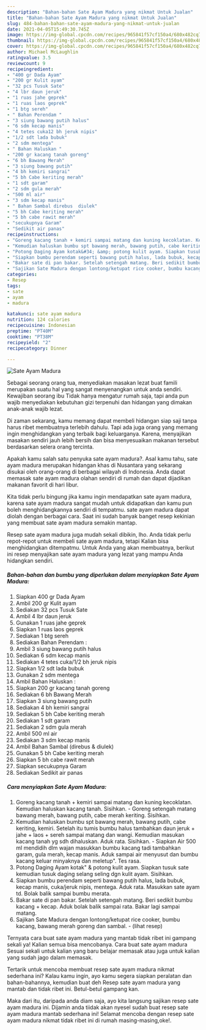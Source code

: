 ```yaml
---
description: "Bahan-bahan Sate Ayam Madura yang nikmat Untuk Jualan"
title: "Bahan-bahan Sate Ayam Madura yang nikmat Untuk Jualan"
slug: 484-bahan-bahan-sate-ayam-madura-yang-nikmat-untuk-jualan
date: 2021-04-05T15:49:30.745Z
image: https://img-global.cpcdn.com/recipes/965841f57cf150a4/680x482cq70/sate-ayam-madura-foto-resep-utama.jpg
thumbnail: https://img-global.cpcdn.com/recipes/965841f57cf150a4/680x482cq70/sate-ayam-madura-foto-resep-utama.jpg
cover: https://img-global.cpcdn.com/recipes/965841f57cf150a4/680x482cq70/sate-ayam-madura-foto-resep-utama.jpg
author: Michael McLaughlin
ratingvalue: 3.5
reviewcount: 9
recipeingredient:
- "400 gr Dada Ayam"
- "200 gr Kulit ayam"
- "32 pcs Tusuk Sate"
- "4 lbr daun jeruk"
- "1 ruas jahe geprek"
- "1 ruas laos geprek"
- "1 btg sereh"
- " Bahan Perendam "
- "3 siung bawang putih halus"
- "6 sdm kecap manis"
- "4 tetes cuka12 bh jeruk nipis"
- "1/2 sdt lada bubuk"
- "2 sdm mentega"
- " Bahan Haluskan "
- "200 gr kacang tanah goreng"
- "6 bh Bawang Merah"
- "3 siung bawang putih"
- "4 bh kemiri sangrai"
- "5 bh Cabe keriting merah"
- "1 sdt garam"
- "2 sdm gula merah"
- "500 ml air"
- "3 sdm kecap manis"
- " Bahan Sambal direbus  diulek"
- "5 bh Cabe keriting merah"
- "5 bh cabe rawit merah"
- "secukupnya Garam"
- "Sedikit air panas"
recipeinstructions:
- "Goreng kacang tanah + kemiri sampai matang dan kuning kecoklatan. Kemudian haluskan kacang tanah. Sisihkan.  Goreng setengah matang bawang merah, bawang putih, cabe merah keriting. Sisihkan."
- "Kemudian haluskan bumbu spt bawang merah, bawang putih, cabe keriting, kemiri. Setelah itu tumis bumbu halus tambahkan daun jeruk + jahe + laos + sereh sampai matang dan wangi. Kemudian masukan kacang tanah yg sdh dihaluskan. Aduk rata. Sisihkan.  Siapkan Air 500 ml mendidih dlm wajan masukkan bumbu kacang tadi tambahkan garam, gula merah, kecap manis. Aduk sampai air menyusut dan bumbu kacang keluar minyaknya dan meletup&#34;. Tes rasa."
- "Potong Daging Ayam kotak&#34; &amp; potong kulit ayam. Siapkan tusuk sate kemudian tusuk daging selang seling dgn kulit ayam. Sisihkan."
- "Siapkan bumbu perendam seperti bawang putih halus, lada bubuk, kecap manis, cuka/jeruk nipis, mentega. Aduk rata. Masukkan sate ayam td. Bolak balik sampai bumbu merata."
- "Bakar sate di pan bakar. Setelah setengah matang. Beri sedikit bumbu kacang + kecap. Aduk bolak balik sampai rata. Bakar lagi sampai matang."
- "Sajikan Sate Madura dengan lontong/ketupat rice cooker, bumbu kacang, bawang merah goreng dan sambal.           (lihat resep)"
categories:
- Resep
tags:
- sate
- ayam
- madura

katakunci: sate ayam madura 
nutrition: 124 calories
recipecuisine: Indonesian
preptime: "PT40M"
cooktime: "PT38M"
recipeyield: "2"
recipecategory: Dinner

---
```



![Sate Ayam Madura](https://img-global.cpcdn.com/recipes/965841f57cf150a4/680x482cq70/sate-ayam-madura-foto-resep-utama.jpg)

Sebagai seorang orang tua, menyediakan masakan lezat buat famili merupakan suatu hal yang sangat menyenangkan untuk anda sendiri. Kewajiban seorang ibu Tidak hanya mengatur rumah saja, tapi anda pun wajib menyediakan kebutuhan gizi terpenuhi dan hidangan yang dimakan anak-anak wajib lezat.

Di zaman  sekarang, kamu memang dapat membeli hidangan siap saji tanpa harus ribet membuatnya terlebih dahulu. Tapi ada juga orang yang memang ingin menghidangkan yang terbaik bagi keluarganya. Karena, menyajikan masakan sendiri jauh lebih bersih dan bisa menyesuaikan makanan tersebut berdasarkan selera orang tercinta. 



Apakah kamu salah satu penyuka sate ayam madura?. Asal kamu tahu, sate ayam madura merupakan hidangan khas di Nusantara yang sekarang disukai oleh orang-orang di berbagai wilayah di Indonesia. Anda dapat memasak sate ayam madura olahan sendiri di rumah dan dapat dijadikan makanan favorit di hari libur.

Kita tidak perlu bingung jika kamu ingin mendapatkan sate ayam madura, karena sate ayam madura sangat mudah untuk didapatkan dan kamu pun boleh menghidangkannya sendiri di tempatmu. sate ayam madura dapat diolah dengan berbagai cara. Saat ini sudah banyak banget resep kekinian yang membuat sate ayam madura semakin mantap.

Resep sate ayam madura juga mudah sekali dibikin, lho. Anda tidak perlu repot-repot untuk membeli sate ayam madura, tetapi Kalian bisa menghidangkan ditempatmu. Untuk Anda yang akan membuatnya, berikut ini resep menyajikan sate ayam madura yang lezat yang mampu Anda hidangkan sendiri.

<!--inarticleads1-->

##### Bahan-bahan dan bumbu yang diperlukan dalam menyiapkan Sate Ayam Madura:

1. Siapkan 400 gr Dada Ayam
1. Ambil 200 gr Kulit ayam
1. Sediakan 32 pcs Tusuk Sate
1. Ambil 4 lbr daun jeruk
1. Gunakan 1 ruas jahe geprek
1. Siapkan 1 ruas laos geprek
1. Sediakan 1 btg sereh
1. Sediakan  Bahan Perendam :
1. Ambil 3 siung bawang putih halus
1. Sediakan 6 sdm kecap manis
1. Sediakan 4 tetes cuka/1/2 bh jeruk nipis
1. Siapkan 1/2 sdt lada bubuk
1. Gunakan 2 sdm mentega
1. Ambil  Bahan Haluskan :
1. Siapkan 200 gr kacang tanah goreng
1. Sediakan 6 bh Bawang Merah
1. Siapkan 3 siung bawang putih
1. Sediakan 4 bh kemiri sangrai
1. Sediakan 5 bh Cabe keriting merah
1. Sediakan 1 sdt garam
1. Sediakan 2 sdm gula merah
1. Ambil 500 ml air
1. Sediakan 3 sdm kecap manis
1. Ambil  Bahan Sambal (direbus &amp; diulek)
1. Gunakan 5 bh Cabe keriting merah
1. Siapkan 5 bh cabe rawit merah
1. Siapkan secukupnya Garam
1. Sediakan Sedikit air panas




<!--inarticleads2-->

##### Cara menyiapkan Sate Ayam Madura:

1. Goreng kacang tanah + kemiri sampai matang dan kuning kecoklatan. Kemudian haluskan kacang tanah. Sisihkan.  - Goreng setengah matang bawang merah, bawang putih, cabe merah keriting. Sisihkan.
1. Kemudian haluskan bumbu spt bawang merah, bawang putih, cabe keriting, kemiri. Setelah itu tumis bumbu halus tambahkan daun jeruk + jahe + laos + sereh sampai matang dan wangi. Kemudian masukan kacang tanah yg sdh dihaluskan. Aduk rata. Sisihkan.  - Siapkan Air 500 ml mendidih dlm wajan masukkan bumbu kacang tadi tambahkan garam, gula merah, kecap manis. Aduk sampai air menyusut dan bumbu kacang keluar minyaknya dan meletup&#34;. Tes rasa.
1. Potong Daging Ayam kotak&#34; &amp; potong kulit ayam. Siapkan tusuk sate kemudian tusuk daging selang seling dgn kulit ayam. Sisihkan.
1. Siapkan bumbu perendam seperti bawang putih halus, lada bubuk, kecap manis, cuka/jeruk nipis, mentega. Aduk rata. Masukkan sate ayam td. Bolak balik sampai bumbu merata.
1. Bakar sate di pan bakar. Setelah setengah matang. Beri sedikit bumbu kacang + kecap. Aduk bolak balik sampai rata. Bakar lagi sampai matang.
1. Sajikan Sate Madura dengan lontong/ketupat rice cooker, bumbu kacang, bawang merah goreng dan sambal. -           (lihat resep)




Ternyata cara buat sate ayam madura yang mantab tidak ribet ini gampang sekali ya! Kalian semua bisa mencobanya. Cara buat sate ayam madura Sesuai sekali untuk kalian yang baru belajar memasak atau juga untuk kalian yang sudah jago dalam memasak.

Tertarik untuk mencoba membuat resep sate ayam madura nikmat sederhana ini? Kalau kamu ingin, ayo kamu segera siapkan peralatan dan bahan-bahannya, kemudian buat deh Resep sate ayam madura yang mantab dan tidak ribet ini. Betul-betul gampang kan. 

Maka dari itu, daripada anda diam saja, ayo kita langsung sajikan resep sate ayam madura ini. Dijamin anda tiidak akan nyesel sudah buat resep sate ayam madura mantab sederhana ini! Selamat mencoba dengan resep sate ayam madura nikmat tidak ribet ini di rumah masing-masing,oke!.

